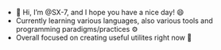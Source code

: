 - 👋 Hi, I’m @SX-7, and I hope you have a nice day! 😄
- Currently learning various languages, also various tools and programming paradigms/practices ⚙️
- Overall focused on creating useful utilites right now 📀
<!---
SX-7/SX-7 is a ✨ special ✨ repository because its `README.md` (this file) appears on your GitHub profile.
You can click the Preview link to take a look at your changes.
--->
